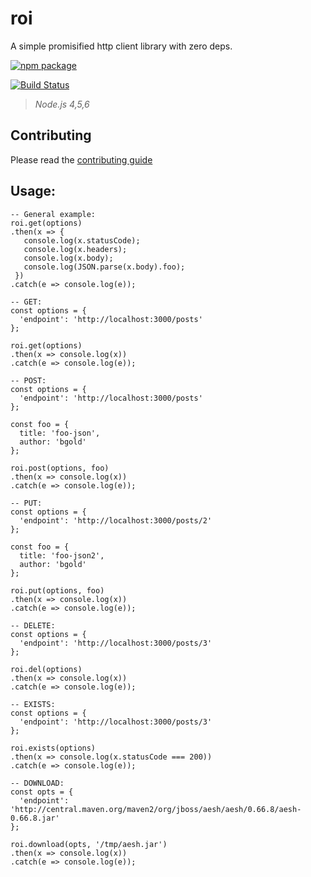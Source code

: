 # roi

A simple promisified http client library with zero deps.

[![npm package](https://nodei.co/npm/roi.png?downloads=true&downloadRank=true&stars=true)](https://nodei.co/npm/roi/)

[![Build Status](https://travis-ci.org/bucharest-gold/roi.svg?branch=master)](https://travis-ci.org/bucharest-gold/roi)

> _Node.js 4,5,6_

## Contributing

Please read the [contributing guide](./CONTRIBUTING.md)

## Usage:

    -- General example:
    roi.get(options)
    .then(x => {
       console.log(x.statusCode);
       console.log(x.headers);
       console.log(x.body);
       console.log(JSON.parse(x.body).foo);
     })
    .catch(e => console.log(e));

    -- GET:
    const options = {
      'endpoint': 'http://localhost:3000/posts'
    };

    roi.get(options)
    .then(x => console.log(x))
    .catch(e => console.log(e));

    -- POST:
    const options = {
      'endpoint': 'http://localhost:3000/posts'
    };

    const foo = {
      title: 'foo-json',
      author: 'bgold'
    };

    roi.post(options, foo)
    .then(x => console.log(x))
    .catch(e => console.log(e));

    -- PUT:
    const options = {
      'endpoint': 'http://localhost:3000/posts/2'
    };

    const foo = {
      title: 'foo-json2',
      author: 'bgold'
    };

    roi.put(options, foo)
    .then(x => console.log(x))
    .catch(e => console.log(e));

    -- DELETE:
    const options = {
      'endpoint': 'http://localhost:3000/posts/3'
    };

    roi.del(options)
    .then(x => console.log(x))
    .catch(e => console.log(e));

    -- EXISTS:
    const options = {
      'endpoint': 'http://localhost:3000/posts/3'
    };

    roi.exists(options)
    .then(x => console.log(x.statusCode === 200))
    .catch(e => console.log(e));

    -- DOWNLOAD:
    const opts = {
      'endpoint': 'http://central.maven.org/maven2/org/jboss/aesh/aesh/0.66.8/aesh-0.66.8.jar'
    };

    roi.download(opts, '/tmp/aesh.jar')
    .then(x => console.log(x))
    .catch(e => console.log(e));